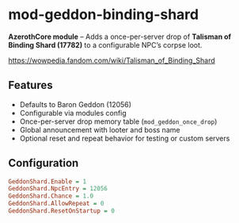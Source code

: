 # mod-geddon-binding-shard

**AzerothCore module** – Adds a once-per-server drop of **Talisman of Binding Shard (17782)** to a configurable NPC’s corpse loot.

https://wowpedia.fandom.com/wiki/Talisman_of_Binding_Shard

## Features
- Defaults to Baron Geddon (12056)
- Configurable via modules config
- Once-per-server drop memory table (`mod_geddon_once_drop`)
- Global announcement with looter and boss name
- Optional reset and repeat behavior for testing or custom servers

## Configuration
```ini
GeddonShard.Enable = 1
GeddonShard.NpcEntry = 12056
GeddonShard.Chance = 1.0
GeddonShard.AllowRepeat = 0
GeddonShard.ResetOnStartup = 0
